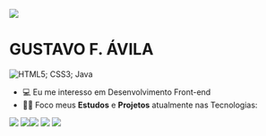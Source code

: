 [<img src="https://img.icons8.com/fluency/48/000000/linkedin.png"/>](https://www.linkedin.com/in/gustavofelipeavila/) <h1>GUSTAVO F. ÁVILA</h1>
![HTML5; CSS3; Java](https://user-images.githubusercontent.com/77793558/136308210-f7437c9f-17d0-4f3e-ab98-cbb0a1097570.gif)



* 💻 Eu me interesso em Desenvolvimento Front-end
* 🐱‍💻 Foco meus **Estudos** e **Projetos** atualmente nas Tecnologias:

<img src="https://img.icons8.com/color/48/000000/java-coffee-cup-logo--v2.png"/> <img src="https://img.icons8.com/color/48/000000/html-5--v1.png"/><img src="https://img.icons8.com/color/48/000000/css3.png"/>  <img src="https://img.icons8.com/fluency/48/000000/mysql-logo.png"/>  <img src="https://img.icons8.com/color/48/000000/wordpress.png"/>





